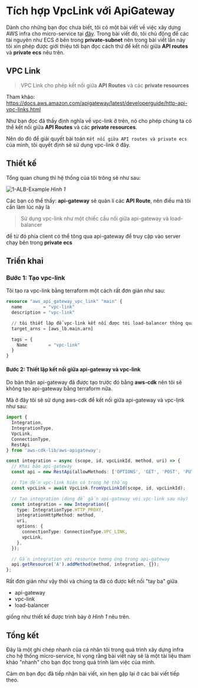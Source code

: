 # Tích hợp VpcLink với ApiGateway

Dành cho những bạn đọc chưa biết, tôi có một bài viết về việc xây dựng AWS infra cho micro-service tại [đây](https://viblo.asia/p/xay-dung-infra-aws-cho-micro-service-bang-terraform-W13VM1RdVY7). Trong bài viết đó, tôi chủ động để các tài nguyên như ECS ở bên trong **private-subnet** nên trong bài viết lần này tôi xin phép được giới thiệu tới bạn đọc cách thứ để kết nối giữa **API routes** và **private ecs** nêu trên.

## VPC Link

> VPC Link cho phép kết nối giữa **API Routes** và các **private resources**

Tham khảo: <https://docs.aws.amazon.com/apigateway/latest/developerguide/http-api-vpc-links.html>

Như bạn đọc đã thấy định nghĩa về vpc-link ở trên, nó cho phép chúng ta có thể kết nối giữa **API Routes** và các **private resources**.

Nên do đó để giải quyết bài toán `Kết nối giữa API routes và private ecs` của mình, tôi quyết định sẽ sử dụng vpc-link ở đây.

## Thiết kế

Tổng quan chung thì hệ thống của tôi trông sẽ như sau:

![1-ALB-Example](https://github.com/tuananhhedspibk/RoadToSeniorDev/assets/79828986/d124b017-da4d-4b92-947a-a33dd86531db)
_Hình 1_

Các bạn có thể thấy: **api-gateway** sẽ quản lí các **API Route**, nên điều mà tôi cần làm lúc này là

> Sử dụng vpc-link như một chiếc cầu nối giữa api-gateway và load-balancer

để từ đó phía client có thể tông qua api-gateway để truy cập vào server chạy bên trong **private ecs**

## Triển khai

### Bước 1: Tạo vpc-link

Tôi tạo ra vpc-link bằng terraform một cách rất đơn giản như sau:

```terraform
resource "aws_api_gateway_vpc_link" "main" {
  name        = "vpc-link"
  description = "vpc-link"

  // tôi thiết lập để vpc-link kết nối được tới load-balancer thông qua arn
  target_arns = [aws_lb.main.arn]

  tags = {
    Name        = "vpc-link"
  }
}
```

#### Bước 2: Thiết lập kết nối giữa api-gateway và vpc-link

Do bản thân api-gateway đã được tạo trước đó bằng **aws-cdk** nên tôi sẽ không tạo api-gateway bằng terraform nữa.

Mà ở đây tôi sẽ sử dụng aws-cdk để kết nối giữa api-gateway và vpc-lịnk như sau:

```ts
import {
  Integration,
  IntegrationType,
  VpcLink,
  ConnectionType,
  RestApi
} from 'aws-cdk-lib/aws-apigateway';

const integration = async (scope, id, vpcLinkId, method, uri) => {
  // Khai báo api-gateway
  const api = new RestApi(allowMethods: ['OPTIONS', 'GET', 'POST', 'PUT', 'PATCH', 'DELETE']);

  // Tìm đến vpc-link hiện có trong hệ thống
  const vpcLink = await VpcLink.fromVpcLinkId(scope, id, vpcLinkId);

  // Tạo integration (dùng để gắn api-gateway với vpc-link sau này)
  const integration = new Integration({
    type: IntegrationType.HTTP_PROXY,
    integrationHttpMethod: method,
    uri,
    options: {
      connectionType: ConnectionType.VPC_LINK,
      vpcLink,
    },
  });

  // Gắn integration với resource tương ứng trong api-gateway
  api.getResource('A').addMethod(method, integration, {});
};
```

Rất đơn giản như vậy thôi và chúng ta đã có được kết nối "tay ba" giữa

- api-gateway
- vpc-link
- load-balancer

giống như thiết kế được trình bày ở _Hình 1_ nêu trên.

## Tổng kết

Đây là một ghi chép nhanh của cá nhân tôi trong quá trình xây dựng infra cho hệ thống micro-service, hi vọng rằng bài viết này sẽ là một tài liệu tham khảo "nhanh" cho bạn đọc trong quá trình làm việc của mình.

Cảm ơn bạn đọc đã tiếp nhận bài viết, xin hẹn gặp lại ở các bài viết tiếp theo.
